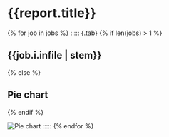 # {{report.title}}

{% for job in jobs %}
::::: {.tab}
{% if len(jobs) > 1 %}
## {{job.i.infile | stem}}
{% else %}
## Pie chart
{% endif %}

![Pie chart]({{job.o.outfile}})
:::::
{% endfor %}
